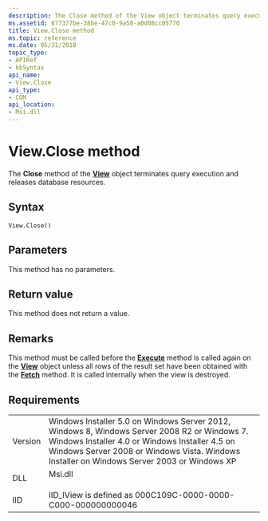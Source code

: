 ```yaml
---
description: The Close method of the View object terminates query execution and releases database resources.
ms.assetid: 677377be-38be-47c0-9a58-a0d08cc05770
title: View.Close method
ms.topic: reference
ms.date: 05/31/2018
topic_type: 
- APIRef
- kbSyntax
api_name: 
- View.Close
api_type: 
- COM
api_location: 
- Msi.dll
---
```


# View.Close method

The **Close** method of the [**View**](view-object.md) object terminates query execution and releases database resources.

## Syntax


```JScript
View.Close()
```



## Parameters

This method has no parameters.

## Return value

This method does not return a value.

## Remarks

This method must be called before the [**Execute**](view-execute.md) method is called again on the [**View**](view-object.md) object unless all rows of the result set have been obtained with the [**Fetch**](view-fetch.md) method. It is called internally when the view is destroyed.

## Requirements



|                    |                                                                                                                                                                                                                                                         |
|--------------------|---------------------------------------------------------------------------------------------------------------------------------------------------------------------------------------------------------------------------------------------------------|
| Version<br/> | Windows Installer 5.0 on Windows Server 2012, Windows 8, Windows Server 2008 R2 or Windows 7. Windows Installer 4.0 or Windows Installer 4.5 on Windows Server 2008 or Windows Vista. Windows Installer on Windows Server 2003 or Windows XP<br/> |
| DLL<br/>     | <dl> <dt>Msi.dll</dt> </dl>                                                                                                                                                                      |
| IID<br/>     | IID\_IView is defined as 000C109C-0000-0000-C000-000000000046<br/>                                                                                                                                                                                |



 

 




